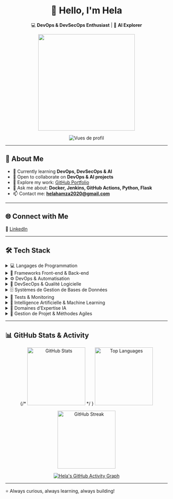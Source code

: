 <div align="center">

# 👋 Hello, I'm Hela  

💻 **DevOps & DevSecOps Enthusiast** | 🤖 **AI Explorer**

<img src="https://media.giphy.com/media/QTfX9Ejfra3ZmNxh6B/giphy.gif" width="300"/>
<div align="center">

![Vues de profil
](https://komarev.com/ghpvc/?username=hela-hamza&label=Profile%20views&color=0e75b6&style=flat)

</div>


</div>

---

## 🚀 About Me
- 🌱 Currently learning **DevOps, DevSecOps & AI**  
- 🤝 Open to collaborate on **DevOps & AI projects**  
- 📂 Explore my work: [GitHub Portfolio](https://halahamza.netlify.app/)  
- 💬 Ask me about: **Docker, Jenkins, GitHub Actions, Python, Flask**  
- 📫 Contact me: **helahamza2020@gmail.com**  

---

## 🌐 Connect with Me
🔗 [LinkedIn](https://www.linkedin.com/in/hela-hamza-422b40259)

---


## 🛠️ Tech Stack  

<details>
  <summary>💻 Langages de Programmation</summary>
  <p align="left">
    <img src="https://img.shields.io/badge/Python-3776AB?style=for-the-badge&logo=python&logoColor=white"/>
    <img src="https://img.shields.io/badge/JavaScript-F7DF1E?style=for-the-badge&logo=javascript&logoColor=black"/>
    <img src="https://img.shields.io/badge/TypeScript-3178C6?style=for-the-badge&logo=typescript&logoColor=white"/>
    <img src="https://img.shields.io/badge/Node.js-339933?style=for-the-badge&logo=node.js&logoColor=white"/>
  </p>
</details>

<details>
  <summary>🧩 Frameworks Front-end & Back-end</summary>
  <p align="left">
    <img src="https://img.shields.io/badge/Express.js-000000?style=for-the-badge&logo=express&logoColor=white"/>
    <img src="https://img.shields.io/badge/Flask-000000?style=for-the-badge&logo=flask&logoColor=white"/>
    <img src="https://img.shields.io/badge/FastAPI-009688?style=for-the-badge&logo=fastapi&logoColor=white"/>
    <img src="https://img.shields.io/badge/React-20232A?style=for-the-badge&logo=react&logoColor=61DAFB"/>
    <img src="https://img.shields.io/badge/Bootstrap-7952B3?style=for-the-badge&logo=bootstrap&logoColor=white"/>
  </p>
</details>

<details>
  <summary>⚙️ DevOps & Automatisation</summary>
  <p align="left">
    <img src="https://img.shields.io/badge/Docker-2496ED?style=for-the-badge&logo=docker&logoColor=white"/>
    <img src="https://img.shields.io/badge/GitHub%20Actions-2088FF?style=for-the-badge&logo=github-actions&logoColor=white"/>
    <img src="https://img.shields.io/badge/Ansible-EE0000?style=for-the-badge&logo=ansible&logoColor=white"/>
    <img src="https://img.shields.io/badge/Git-F05032?style=for-the-badge&logo=git&logoColor=white"/>
  </p>
</details>

<details>
  <summary>🔐 DevSecOps & Qualité Logicielle</summary>
  <p align="left">
    <img src="https://img.shields.io/badge/Trivy-190D25?style=for-the-badge&logo=aqua&logoColor=white"/>
    <img src="https://img.shields.io/badge/Snyk-4C4A73?style=for-the-badge&logo=snyk&logoColor=white"/>
    <img src="https://img.shields.io/badge/SonarQube-4E9BCD?style=for-the-badge&logo=sonarqube&logoColor=white"/>
  </p>
</details>

<details>
  <summary>🗄️ Systèmes de Gestion de Bases de Données</summary>
  <p align="left">
    <img src="https://img.shields.io/badge/MySQL-005C84?style=for-the-badge&logo=mysql&logoColor=white"/>
    <img src="https://img.shields.io/badge/MongoDB-4EA94B?style=for-the-badge&logo=mongodb&logoColor=white"/>
  </p>
</details>

<details>
  <summary>🧪 Tests & Monitoring</summary>
  <p align="left">
    <img src="https://img.shields.io/badge/Jest-C21325?style=for-the-badge&logo=jest&logoColor=white"/>
    <img src="https://img.shields.io/badge/SuperTest-323330?style=for-the-badge&logo=javascript&logoColor=white"/>
    <img src="https://img.shields.io/badge/Pytest-0A9EDC?style=for-the-badge&logo=pytest&logoColor=white"/>
    <img src="https://img.shields.io/badge/JUnit5-25A162?style=for-the-badge&logo=java&logoColor=white"/>
    <img src="https://img.shields.io/badge/Postman-FF6C37?style=for-the-badge&logo=postman&logoColor=white"/>
    <img src="https://img.shields.io/badge/Prometheus-E6522C?style=for-the-badge&logo=prometheus&logoColor=white"/>
    <img src="https://img.shields.io/badge/Grafana-F46800?style=for-the-badge&logo=grafana&logoColor=white"/>
  </p>
</details>

<details>
  <summary>🤖 Intelligence Artificielle & Machine Learning</summary>
  <p align="left">
    <img src="https://img.shields.io/badge/TensorFlow-FF6F00?style=for-the-badge&logo=tensorflow&logoColor=white"/>
    <img src="https://img.shields.io/badge/PyTorch-EE4C2C?style=for-the-badge&logo=pytorch&logoColor=white"/>
    <img src="https://img.shields.io/badge/Scikit--learn-F7931E?style=for-the-badge&logo=scikit-learn&logoColor=white"/>
  </p>
</details>

<details>
  <summary>🧠 Domaines d’Expertise IA</summary>
  <p align="left">
    <img src="https://img.shields.io/badge/Deep%20Learning-000000?style=for-the-badge&logo=tensorflow&logoColor=white"/>
    <img src="https://img.shields.io/badge/Computer%20Vision-0A66C2?style=for-the-badge&logo=opencv&logoColor=white"/>
    <img src="https://img.shields.io/badge/Prompt%20Engineering-FF6F00?style=for-the-badge&logo=openai&logoColor=white"/>
    <img src="https://img.shields.io/badge/IA%20Générative-412991?style=for-the-badge&logo=ai&logoColor=white"/>
  </p>
</details>

<details>
  <summary>📅 Gestion de Projet & Méthodes Agiles</summary>
  <p align="left">
    <img src="https://img.shields.io/badge/Scrum-009FDA?style=for-the-badge&logo=scrumalliance&logoColor=white"/>
    <img src="https://img.shields.io/badge/Jira-0052CC?style=for-the-badge&logo=jira&logoColor=white"/>
  </p>
</details>

---

## 📊 GitHub Stats & Activity  

<div align="center">

  <!-- Stats et Langages -->
{/*  <img src="https://github-readme-stats.vercel.app/api?username=helahamza&show_icons=true&theme=tokyonight&hide_border=true&count_private=true" 
       alt="GitHub Stats" height="180"/> */ }
  <img src="https://github-readme-stats.vercel.app/api/top-langs/?username=helahamza&layout=compact&theme=tokyonight&hide_border=true" 
       alt="Top Languages" height="180"/>

  <!-- Streak -->
  <img src="https://github-readme-streak-stats.herokuapp.com/?user=helahamza&theme=tokyonight&hide_border=true" 
       alt="GitHub Streak" height="180"/>

  <!-- Activity Graph -->
  <a href="https://github.com/ashutosh00710/github-readme-activity-graph">
    <img src="https://github-readme-activity-graph.vercel.app/graph?username=helahamza&theme=tokyo-night&hide_border=true&bg_color=1a1b27&line=70a5fd&point=70a5fd&area=true" 
         alt="Hela's GitHub Activity Graph"/>
  </a>

</div>


---

⭐ Always curious, always learning, always building!
